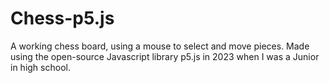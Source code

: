 # Chess-p5.js
A working chess board, using a mouse to select and move pieces. Made using the open-source Javascript library p5.js in 2023 when I was a Junior in high school.
